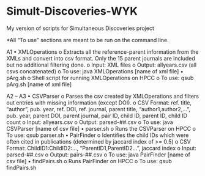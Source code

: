 # Simult-Discoveries-WYK
My version of scripts for Simultaneous Discoveries project

*All “To use” sections are meant to be run on the command line.

A1
•	XMLOperations
  o	Extracts all the reference-parent information from the XMLs and convert into csv format. Only the 15 parent journals are included but no additional filtering done.
  o	Input: XML files
  o	Output: allyears.csv (all csvs concatenated)
  o	To use: java XMLOperations [name of xml file]
•	pArg.sh
  o	Shell script for running XMLOperations on HPCC
  o	To use: qsub pArg.sh [name of xml file]
  
A2 – A3
•	CSVParser
  o	Parses the csv created by XMLOperations and filters out entries with missing information (except DOI).
  o	CSV Format: ref. title, “author”, pub. year, ref. DOI, ref. journal, parent title, “author1,author2,…”, pub. year, parent DOI, parent journal, pair ID, child ID, parent ID, child ID count
  o	Input: allyears.csv
  o	Output: parsed-##.csv
  o	To use: java CSVParser [name of csv file]
•	parser.sh
  o	Runs the CSVParser on HPCC
  o	To use: qsub parser.sh
•	PairFinder
  o	Identifies the child IDs which were often cited in publications (determined by jaccard index of >= 0.5)
  o	CSV Format: ChildID1:ChildID2:…, “ParentID1,ParentID2…”, jaccard index
  o	Input: parsed-##.csv
  o	Output: pairs-##.csv
  o	To use: java PairFinder [name of csv file]
•	findPairs.sh
  o	Runs PairFinder on HPCC
  o	To use: qsub findPairs.sh

